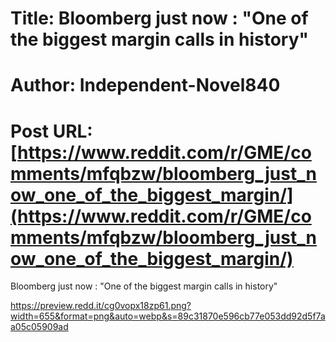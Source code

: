# Title: Bloomberg just now : "One of the biggest margin calls in history"
# Author: Independent-Novel840
# Post URL: [https://www.reddit.com/r/GME/comments/mfqbzw/bloomberg_just_now_one_of_the_biggest_margin/](https://www.reddit.com/r/GME/comments/mfqbzw/bloomberg_just_now_one_of_the_biggest_margin/)


Bloomberg just now : "One of the biggest margin calls in history"

https://preview.redd.it/cg0vopx18zp61.png?width=655&format=png&auto=webp&s=89c31870e596cb77e053dd92d5f7aa05c05909ad
